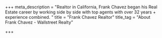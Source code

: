 +++
meta_description = "Realtor in California, Frank Chavez began his Real Estate career by working side by side with top agents with over 32 years + experience combined. "
title = "Frank Chavez Realtor"
title_tag = "About Frank Chavez - Wallstreet Realty"

+++

